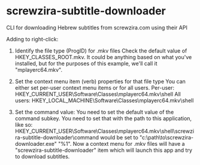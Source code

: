 # screwzira-subtitle-downloader

CLI for downloading Hebrew subtitles from screwzira.com using their API

Adding to right-click:

1) Identify the file type (ProgID) for .mkv files
Check the default value of HKEY_CLASSES_ROOT\.mkv.
It could be anything based on what you've installed, but for the purposes of this example, we'll call it "mplayerc64.mkv".

2) Set the context menu item (verb) properties for that file type
You can either set per-user context menu items or for all users.
Per-user:  HKEY_CURRENT_USER\Software\Classes\mplayerc64.mkv\shell
All users: HKEY_LOCAL_MACHINE\Software\Classes\mplayerc64.mkv\shell

3) Set the command value:
You need to set the default value of the command subkey. You need to set that with the path to this application, like so: HKEY_CURRENT_USER\Software\Classes\mplayerc64.mkv\shell\screwzira-subtitle-downloader\command would be set to "c:\path\to\screwzira-downloader.exe" "%1".
Now a context menu for .mkv files will have a "screwzira-subtitle-downloader" item which will launch this app and try to download subtitles.
